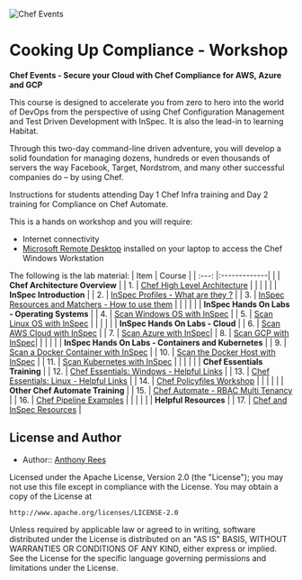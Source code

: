 ![Chef Events](/labs/images/Header.png)
# Cooking Up Compliance - Workshop
  
**Chef Events - Secure your Cloud with Chef Compliance for AWS, Azure and GCP**
  
This course is designed to accelerate you from zero to hero into the world of DevOps from the perspective of using Chef Configuration Management and Test Driven Development with InSpec. It is also the lead-in to learning Habitat.
  
Through this two-day command-line driven adventure, you will develop a solid foundation for managing dozens, hundreds or even thousands of servers the way Facebook, Target, Nordstrom, and many other successful companies do – by using Chef.
  
Instructions for students attending Day 1 Chef Infra training and Day 2 training for Compliance on Chef Automate.
  
This is a hands on workshop and you will require:  
 - Internet connectivity
 - [Microsoft Remote Desktop](https://docs.microsoft.com/en-us/windows-server/remote/remote-desktop-services/clients/remote-desktop-clients) installed on your laptop to access the Chef Windows Workstation  
  
The following is the lab material:
| Item | Course  | 
| :---: |:-------------| 
|     | **Chef Architecture Overview** |
| 1.  | [Chef High Level Architecture](labs/architecture.md) |
|     | |
|     | **InSpec Introduction** |
| 2.  | [InSpec Profiles - What are they ?](labs/intro_profiles.md) |
| 3.  | [InSpec Resources and Matchers - How to use them](labs/intro_resources.md) |
|     | |
|     | **InSpec Hands On Labs - Operating Systems** |
| 4.  | [Scan Windows OS with InSpec](labs/windows_os.md) |
| 5.  | [Scan Linux OS with InSpec](labs/linux_os.md) |
|     | |
|     | **InSpec Hands On Labs - Cloud** |
| 6.  | [Scan AWS Cloud with InSpec](labs/aws_cloud.md) |
| 7.  | [Scan Azure with InSpec](labs/azure_cloud.md)|
| 8.  | [Scan GCP with InSpec](labs/gcp_cloud.md)|
|     | |
|     | **InSpec Hands On Labs - Containers and Kubernetes** |
| 9.  | [Scan a Docker Container with InSpec](labs/containers.md) |
| 10. | [Scan the Docker Host with InSpec](labs/docker_host.md) |
| 11. | [Scan Kubernetes with InSpec](labs/k8s.md) |
|     | |
|     | **Chef Essentials Training** |
| 12. | [Chef Essentials: Windows - Helpful Links](labs/essentials_windows.md) |
| 13. | [Chef Essentials: Linux - Helpful Links](labs/essentials_linux.md) |
| 14. | [Chef Policyfiles Workshop](https://github.com/anthonygrees/policyfiles_training) |
|     | |
|     | **Other Chef Automate Training** |
| 15. | [Chef Automate - RBAC Multi Tenancy](labs/rbac.md) |
| 16. | [Chef Pipeline Examples](https://github.com/anthonygrees/chef_pipelines) |
|     | |
|     | **Helpful Resources** |
| 17. | [Chef and InSpec Resources](labs/links.md) |
  
  
  
## License and Author
  
* Author:: [Anthony Rees](<anthony@chef.io>)

Licensed under the Apache License, Version 2.0 (the "License");
you may not use this file except in compliance with the License.
You may obtain a copy of the License at

    http://www.apache.org/licenses/LICENSE-2.0

Unless required by applicable law or agreed to in writing, software
distributed under the License is distributed on an "AS IS" BASIS,
WITHOUT WARRANTIES OR CONDITIONS OF ANY KIND, either express or implied.
See the License for the specific language governing permissions and
limitations under the License.
